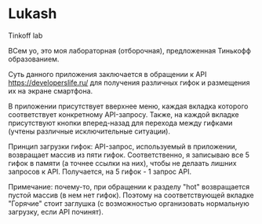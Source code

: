 # Lukash
Tinkoff lab

ВСем yo, это моя лабораторная (отборочная), предложенная Тинькофф образованием. 

Суть данного приложения заключается в обращении к API https://developerslife.ru/ для получения различных гифок
и размещения их на экране смартфона.

В приложении присутствует вверхнее меню, каждая вкладка которого соответствует конкретному API-запросу.
Также, на каждой вкладке присутствуют кнопки вперед-назад для перехода между гифками (учтены различные исключительные ситуации).

Принцип загрузки гифок: API-запрос, используемый в приложении, возвращает массив из пяти гифок. Соответственно, я записываю все 5 гифок
в памяти (а точнее ссылки на них), чтобы не делаать лишних запросов к API. Получается, на 5 гифок - 1 запрос API.

Примечание: почему-то, при обращении к разделу "hot" возвращается пустой массив (в нем нет гифок). Поэтому на соответствующей вкладке "Горячие" стоит заглушка 
(с возможностью организовать нормальную загрузку, если API починят).

